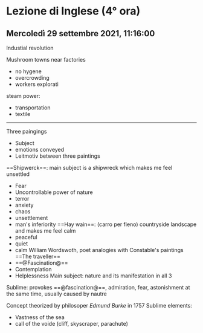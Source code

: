 # Lezione di Inglese (4° ora)
## Mercoledì 29 settembre 2021, 11:16:00

Industial revolution

Mushroom towns near factories
* no hygene
* overcrowding
* workers explorati


steam power:
* transportation
* textile

---

Three paingings
* Subject
* emotions conveyed
* Leitmotiv between three paintings

==Shipwerck==:
main subject is a shipwreck which makes me feel unsettled
* Fear 
* Uncontrollable power of nature
* terror
* anxiety
* chaos
* unsettlement
* man's inferiority
==Hay wain==: (carro per fieno)
countryside landscape and makes me feel calm
* peaceful
* quiet
* calm
William Wordswoth, poet analogies with Constable's paintings
==The traveller==
* ==@Fascination@==
* Contemplation
* Helplessness
Main subject: nature and its manifestation in all 3



Sublime: provokes ==@fascination@==, admiration, fear, astonishment at the same time, usually caused by nautre
 
 Concept theorized by philosoper _Edmund Burke_ in $1757$
Sublime elements:
* Vastness of the sea
* call of the voide (cliff, skyscraper, parachute)
<!--stackedit_data:
eyJoaXN0b3J5IjpbLTE1NjY0NDg4OTAsLTIyMzcwMTY1MCwtOD
Q4ODAwNDkyXX0=
-->